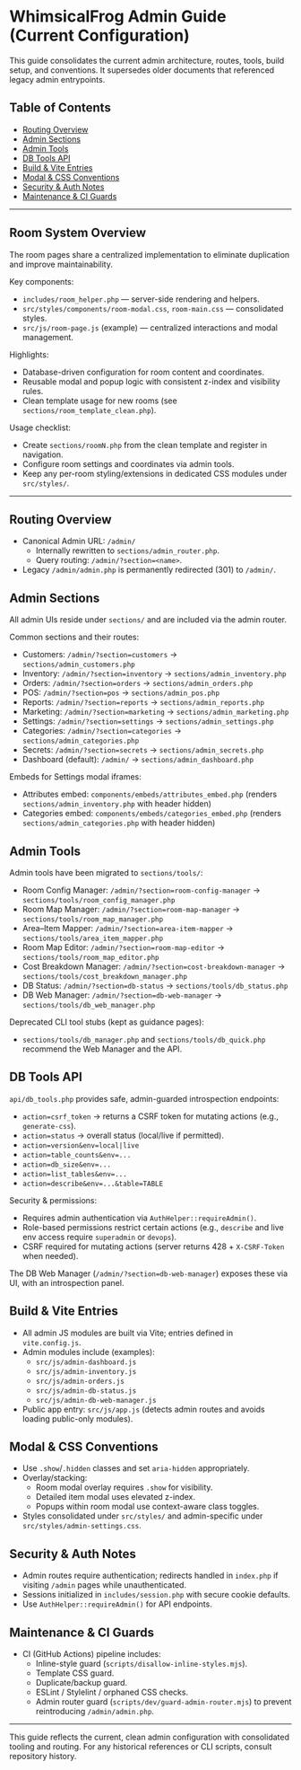 # WhimsicalFrog Admin Guide (Current Configuration)

This guide consolidates the current admin architecture, routes, tools, build setup, and conventions. It supersedes older documents that referenced legacy admin entrypoints.

## Table of Contents
- [Routing Overview](#routing-overview)
- [Admin Sections](#admin-sections)
- [Admin Tools](#admin-tools)
- [DB Tools API](#db-tools-api)
- [Build & Vite Entries](#build--vite-entries)
- [Modal & CSS Conventions](#modal--css-conventions)
- [Security & Auth Notes](#security--auth-notes)
- [Maintenance & CI Guards](#maintenance--ci-guards)

---

## Room System Overview
The room pages share a centralized implementation to eliminate duplication and improve maintainability.

Key components:
- `includes/room_helper.php` — server-side rendering and helpers.
- `src/styles/components/room-modal.css`, `room-main.css` — consolidated styles.
- `src/js/room-page.js` (example) — centralized interactions and modal management.

Highlights:
- Database-driven configuration for room content and coordinates.
- Reusable modal and popup logic with consistent z-index and visibility rules.
- Clean template usage for new rooms (see `sections/room_template_clean.php`).

Usage checklist:
- Create `sections/roomN.php` from the clean template and register in navigation.
- Configure room settings and coordinates via admin tools.
- Keep any per-room styling/extensions in dedicated CSS modules under `src/styles/`.

---

## Routing Overview
- Canonical Admin URL: `/admin/`
  - Internally rewritten to `sections/admin_router.php`.
  - Query routing: `/admin/?section=<name>`.
- Legacy `/admin/admin.php` is permanently redirected (301) to `/admin/`.

## Admin Sections
All admin UIs reside under `sections/` and are included via the admin router.

Common sections and their routes:
- Customers: `/admin/?section=customers` → `sections/admin_customers.php`
- Inventory: `/admin/?section=inventory` → `sections/admin_inventory.php`
- Orders: `/admin/?section=orders` → `sections/admin_orders.php`
- POS: `/admin/?section=pos` → `sections/admin_pos.php`
- Reports: `/admin/?section=reports` → `sections/admin_reports.php`
- Marketing: `/admin/?section=marketing` → `sections/admin_marketing.php`
- Settings: `/admin/?section=settings` → `sections/admin_settings.php`
- Categories: `/admin/?section=categories` → `sections/admin_categories.php`
- Secrets: `/admin/?section=secrets` → `sections/admin_secrets.php`
- Dashboard (default): `/admin/` → `sections/admin_dashboard.php`

Embeds for Settings modal iframes:
- Attributes embed: `components/embeds/attributes_embed.php` (renders `sections/admin_inventory.php` with header hidden)
- Categories embed: `components/embeds/categories_embed.php` (renders `sections/admin_categories.php` with header hidden)

## Admin Tools
Admin tools have been migrated to `sections/tools/`:
- Room Config Manager: `/admin/?section=room-config-manager` → `sections/tools/room_config_manager.php`
- Room Map Manager: `/admin/?section=room-map-manager` → `sections/tools/room_map_manager.php`
- Area–Item Mapper: `/admin/?section=area-item-mapper` → `sections/tools/area_item_mapper.php`
- Room Map Editor: `/admin/?section=room-map-editor` → `sections/tools/room_map_editor.php`
- Cost Breakdown Manager: `/admin/?section=cost-breakdown-manager` → `sections/tools/cost_breakdown_manager.php`
- DB Status: `/admin/?section=db-status` → `sections/tools/db_status.php`
- DB Web Manager: `/admin/?section=db-web-manager` → `sections/tools/db_web_manager.php`

Deprecated CLI tool stubs (kept as guidance pages):
- `sections/tools/db_manager.php` and `sections/tools/db_quick.php` recommend the Web Manager and the API.

## DB Tools API
`api/db_tools.php` provides safe, admin-guarded introspection endpoints:
- `action=csrf_token` → returns a CSRF token for mutating actions (e.g., `generate-css`).
- `action=status` → overall status (local/live if permitted).
- `action=version&env=local|live`
- `action=table_counts&env=...`
- `action=db_size&env=...`
- `action=list_tables&env=...`
- `action=describe&env=...&table=TABLE`

Security & permissions:
- Requires admin authentication via `AuthHelper::requireAdmin()`.
- Role-based permissions restrict certain actions (e.g., `describe` and live env access require `superadmin` or `devops`).
- CSRF required for mutating actions (server returns 428 + `X-CSRF-Token` when needed).

The DB Web Manager (`/admin/?section=db-web-manager`) exposes these via UI, with an introspection panel.

## Build & Vite Entries
- All admin JS modules are built via Vite; entries defined in `vite.config.js`.
- Admin modules include (examples):
  - `src/js/admin-dashboard.js`
  - `src/js/admin-inventory.js`
  - `src/js/admin-orders.js`
  - `src/js/admin-db-status.js`
  - `src/js/admin-db-web-manager.js`
- Public app entry: `src/js/app.js` (detects admin routes and avoids loading public-only modules).

## Modal & CSS Conventions
- Use `.show`/`.hidden` classes and set `aria-hidden` appropriately.
- Overlay/stacking:
  - Room modal overlay requires `.show` for visibility.
  - Detailed item modal uses elevated z-index.
  - Popups within room modal use context-aware class toggles.
- Styles consolidated under `src/styles/` and admin-specific under `src/styles/admin-settings.css`.

## Security & Auth Notes
- Admin routes require authentication; redirects handled in `index.php` if visiting `/admin` pages while unauthenticated.
- Sessions initialized in `includes/session.php` with secure cookie defaults.
- Use `AuthHelper::requireAdmin()` for API endpoints.

## Maintenance & CI Guards
- CI (GitHub Actions) pipeline includes:
  - Inline-style guard (`scripts/disallow-inline-styles.mjs`).
  - Template CSS guard.
  - Duplicate/backup guard.
  - ESLint / Stylelint / orphaned CSS checks.
  - Admin router guard (`scripts/dev/guard-admin-router.mjs`) to prevent reintroducing `/admin/admin.php`.

---

This guide reflects the current, clean admin configuration with consolidated tooling and routing. For any historical references or CLI scripts, consult repository history.
